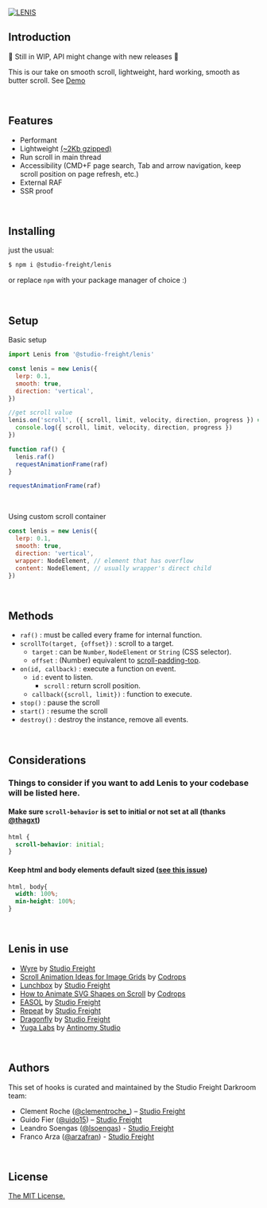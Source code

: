 [![LENIS](https://assets.studiofreight.com/lenis/header.png)](https://github.com/studio-freight/lenis)

## Introduction

🚧 Still in WIP, API might change with new releases 🚧

This is our take on smooth scroll, lightweight, hard working, smooth as butter scroll. See [Demo](https://lenis.studiofreight.com/)

<br>

## Features

- Performant
- Lightweight [(~2Kb gzipped)](https://bundle.js.org/?q=@studio-freight/lenis)
- Run scroll in main thread
- Accessibility (CMD+F page search, Tab and arrow navigation, keep scroll position on page refresh, etc.)
- External RAF
- SSR proof

<br>

## Installing

just the usual:

```bash
$ npm i @studio-freight/lenis
```

or replace `npm` with your package manager of choice :)

<br>

## Setup

Basic setup

```js
import Lenis from '@studio-freight/lenis'

const lenis = new Lenis({
  lerp: 0.1,
  smooth: true,
  direction: 'vertical',
})

//get scroll value
lenis.on('scroll', ({ scroll, limit, velocity, direction, progress }) => {
  console.log({ scroll, limit, velocity, direction, progress })
})

function raf() {
  lenis.raf()
  requestAnimationFrame(raf)
}

requestAnimationFrame(raf)
```

<br/>

Using custom scroll container
```js
const lenis = new Lenis({
  lerp: 0.1,
  smooth: true,
  direction: 'vertical',
  wrapper: NodeElement, // element that has overflow
  content: NodeElement, // usually wrapper's direct child
})
```

<br/>

## Methods

- `raf()` : must be called every frame for internal function.
- `scrollTo(target, {offset})` : scroll to a target.
  - `target` : can be `Number`, `NodeElement` or `String` (CSS selector).
  - `offset` : (Number) equivalent to [scroll-padding-top](https://developer.mozilla.org/en-US/docs/Web/CSS/scroll-padding-top).
- `on(id, callback)` : execute a function on event.
  - `id` : event to listen.
    - `scroll` : return scroll position.
  - `callback({scroll, limit})` : function to execute.
- `stop()` : pause the scroll
- `start()` : resume the scroll
- `destroy()` : destroy the instance, remove all events.

<br/>

## Considerations

### Things to consider if you want to add Lenis to your codebase will be listed here.

#### Make sure `scroll-behavior` is set to initial or not set at all (thanks [@thagxt](https://github.com/thagxt))

```css
html {
  scroll-behavior: initial;
}
```

#### Keep html and body elements default sized ([see this issue](https://github.com/studio-freight/lenis/issues/10))
```css
html, body{
  width: 100%;
  min-height: 100%;
}
```

<br>

## Lenis in use

- [Wyre](https://www.sendwyre.com/) by [Studio Freight](https://www.studiofreight.com/)
- [Scroll Animation Ideas for Image Grids](https://tympanus.net/Development/ScrollAnimationsGrid/) by [Codrops](https://tympanus.net/codrops)
- [Lunchbox](https://lunchbox.io/) by [Studio Freight](https://www.studiofreight.com/)
- [How to Animate SVG Shapes on Scroll](https://tympanus.net/codrops/2022/06/08/how-to-animate-svg-shapes-on-scroll) by [Codrops](https://tympanus.net/codrops)
- [EASOL](https://easol.com/) by [Studio Freight](https://www.studiofreight.com/)
- [Repeat](https://getrepeat.io/) by [Studio Freight](https://www.studiofreight.com/)
- [Dragonfly](https://dragonfly.xyz/) by [Studio Freight](https://www.studiofreight.com/)
- [Yuga Labs](https://yuga.com/) by [Antinomy Studio](https://antinomy.studio/)

<br/>

## Authors

This set of hooks is curated and maintained by the Studio Freight Darkroom team:

- Clement Roche ([@clementroche\_](https://twitter.com/clementroche_)) – [Studio Freight](https://studiofreight.com)
- Guido Fier ([@uido15](https://twitter.com/uido15)) – [Studio Freight](https://studiofreight.com)
- Leandro Soengas ([@lsoengas](https://twitter.com/lsoengas)) - [Studio Freight](https://studiofreight.com)
- Franco Arza ([@arzafran](https://twitter.com/arzafran)) - [Studio Freight](https://studiofreight.com)

<br/>

## License

[The MIT License.](https://opensource.org/licenses/MIT)
